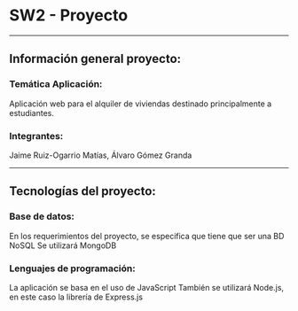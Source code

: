 # SW2 - Proyecto
---
## Información general proyecto:

### Temática Aplicación:
Aplicación web para el alquiler de viviendas destinado principalmente a estudiantes.


### Integrantes:
Jaime Ruiz-Ogarrio Matías,
Álvaro Gómez Granda

---

## Tecnologías del proyecto:

### Base de datos:
En los requerimientos del proyecto, se especifica que tiene que ser una BD NoSQL
Se utilizará MongoDB

### Lenguajes de programación:
La aplicación se basa en el uso de JavaScript
También se utilizará Node.js, en este caso la librería de Express.js


